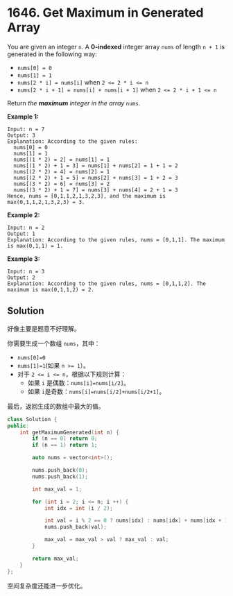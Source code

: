 # 1646. Get Maximum in Generated Array
You are given an integer `n`. A **0-indexed** integer array `nums` of length `n + 1` is generated in the following way:

- `nums[0] = 0`
- `nums[1] = 1`
- `nums[2 * i] = nums[i]` when `2 <= 2 * i <= n`
- `nums[2 * i + 1] = nums[i] + nums[i + 1]` when `2 <= 2 * i + 1 <= n`

Return *the **maximum** integer in the array* `nums`.

 

**Example 1:**

```
Input: n = 7
Output: 3
Explanation: According to the given rules:
  nums[0] = 0
  nums[1] = 1
  nums[(1 * 2) = 2] = nums[1] = 1
  nums[(1 * 2) + 1 = 3] = nums[1] + nums[2] = 1 + 1 = 2
  nums[(2 * 2) = 4] = nums[2] = 1
  nums[(2 * 2) + 1 = 5] = nums[2] + nums[3] = 1 + 2 = 3
  nums[(3 * 2) = 6] = nums[3] = 2
  nums[(3 * 2) + 1 = 7] = nums[3] + nums[4] = 2 + 1 = 3
Hence, nums = [0,1,1,2,1,3,2,3], and the maximum is max(0,1,1,2,1,3,2,3) = 3.
```

**Example 2:**

```
Input: n = 2
Output: 1
Explanation: According to the given rules, nums = [0,1,1]. The maximum is max(0,1,1) = 1.
```

**Example 3:**

```
Input: n = 3
Output: 2
Explanation: According to the given rules, nums = [0,1,1,2]. The maximum is max(0,1,1,2) = 2.
```

## Solution

好像主要是题意不好理解。

你需要生成一个数组 `nums`，其中：

- `nums[0]=0`
- `nums[1]=1`(如果 `n >= 1`）。
- 对于 `2 <= i <= n`，根据以下规则计算：
  - 如果 `i` 是偶数：`nums[i]=nums[i/2]`。
  - 如果 `i`是奇数：`nums[i]=nums[i/2]+nums[i/2+1]`。

最后，返回生成的数组中最大的值。

```c++
class Solution {
public:
    int getMaximumGenerated(int n) {
        if (n == 0) return 0;
        if (n == 1) return 1;

        auto nums = vector<int>();

        nums.push_back(0);
        nums.push_back(1);

        int max_val = 1;

        for (int i = 2; i <= n; i ++) {
            int idx = int (i / 2);

            int val = i % 2 == 0 ? nums[idx] : nums[idx] + nums[idx + 1];
            nums.push_back(val);

            max_val = max_val > val ? max_val : val;
        }

        return max_val;
    }
};
```

空间复杂度还能进一步优化。